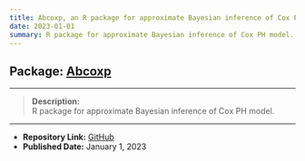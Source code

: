 ```yaml
---
title: Abcoxp, an R package for approximate Bayesian inference of Cox PH model 
date: 2023-01-01
summary: R package for approximate Bayesian inference of Cox PH model.
---
```


## **Package:** [Abcoxp](https://github.com/AgueroZZ/abcoxp)

---

> **Description:**  
> R package for approximate Bayesian inference of Cox PH model.

---

- **Repository Link:** [GitHub](https://github.com/AgueroZZ/abcoxp)
- **Published Date:** January 1, 2023  <!-- You can add more metadata like this -->
